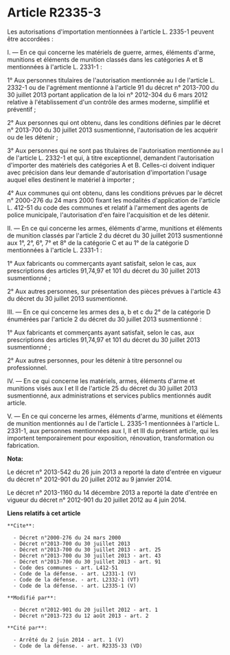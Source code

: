 # Article R2335-3

Les autorisations d'importation mentionnées à l'article L. 2335-1 peuvent être accordées : 

I. ― En ce qui concerne les matériels de guerre, armes, éléments d'arme, munitions et éléments de munition classés dans les
catégories A et B mentionnées à l'article L. 2331-1 : 

1° Aux personnes titulaires de l'autorisation mentionnée au I de l'article L. 2332-1 ou de l'agrément mentionné à l'article
91 du décret n° 2013-700 du 30 juillet 2013 portant application de la loi n° 2012-304 du 6 mars 2012 relative à
l'établissement d'un contrôle des armes moderne, simplifié et préventif ; 

2° Aux personnes qui ont obtenu, dans les conditions définies par le décret n° 2013-700 du 30 juillet 2013 susmentionné,
l'autorisation de les acquérir ou de les détenir ; 

3° Aux personnes qui ne sont pas titulaires de l'autorisation mentionnée au I de l'article L. 2332-1 et qui, à titre
exceptionnel, demandent l'autorisation d'importer des matériels des catégories A et B. Celles-ci doivent indiquer avec
précision dans leur demande d'autorisation d'importation l'usage auquel elles destinent le matériel à importer ; 

4° Aux communes qui ont obtenu, dans les conditions prévues par le décret n° 2000-276 du 24 mars 2000 fixant les modalités
d'application de l'article L. 412-51 du code des communes et relatif à l'armement des agents de police municipale,
l'autorisation d'en faire l'acquisition et de les détenir. 

II. ― En ce qui concerne les armes, éléments d'arme, munitions et éléments de munition classés par l'article 2 du décret du
30 juillet 2013 susmentionné aux 1°, 2°, 6°, 7° et 8° de la catégorie C et au 1° de la catégorie D mentionnées à l'article L.
2331-1 : 

1° Aux fabricants ou commerçants ayant satisfait, selon le cas, aux prescriptions des articles 91,74,97 et 101 du décret du
30 juillet 2013 susmentionné ; 

2° Aux autres personnes, sur présentation des pièces prévues à l'article 43 du décret du 30 juillet 2013 susmentionné. 

III. ― En ce qui concerne les armes des a, b et c du 2° de la catégorie D énumérées par l'article 2 du décret du 30 juillet
2013 susmentionné : 

1° Aux fabricants et commerçants ayant satisfait, selon le cas, aux prescriptions des articles 91,74,97 et 101 du décret du
30 juillet 2013 susmentionné ; 

2° Aux autres personnes, pour les détenir à titre personnel ou professionnel. 

IV. ― En ce qui concerne les matériels, armes, éléments d'arme et munitions visés aux I et II de l'article 25 du décret du 30
juillet 2013 susmentionné, aux administrations et services publics mentionnés audit article. 

V. ― En ce qui concerne les armes, éléments d'arme, munitions et éléments de munition mentionnés au I de l'article L. 2335-1
mentionnées à l'article L. 2331-1, aux personnes mentionnées aux I, II et III du présent article, qui les importent
temporairement pour exposition, rénovation, transformation ou fabrication.

**Nota:**

Le décret n° 2013-542 du 26 juin 2013 a reporté la date d'entrée en vigueur du décret n° 2012-901 du 20 juillet 2012 au 9
janvier 2014. 

Le décret n° 2013-1160 du 14 décembre 2013 a reporté la date d'entrée en vigueur du décret n° 2012-901 du 20 juillet 2012 au
4 juin 2014.

**Liens relatifs à cet article**

	**Cite**:

	  - Décret n°2000-276 du 24 mars 2000
	  - Décret n°2013-700 du 30 juillet 2013
	  - Décret n°2013-700 du 30 juillet 2013 - art. 25
	  - Décret n°2013-700 du 30 juillet 2013 - art. 43
	  - Décret n°2013-700 du 30 juillet 2013 - art. 91
	  - Code des communes - art. L412-51
	  - Code de la défense. - art. L2331-1 (V)
	  - Code de la défense. - art. L2332-1 (VT)
	  - Code de la défense. - art. L2335-1 (V)

	**Modifié par**:

	  - Décret n°2012-901 du 20 juillet 2012 - art. 1
	  - Décret n°2013-723 du 12 août 2013 - art. 2

	**Cité par**:

	  - Arrêté du 2 juin 2014 - art. 1 (V)
	  - Code de la défense. - art. R2335-33 (VD)
